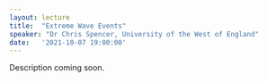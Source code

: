 ```yaml
---
layout: lecture
title:  "Extreme Wave Events"
speaker: "Dr Chris Spencer, University of the West of England"
date:   '2021-10-07 19:00:00'
---
```

Description coming soon.
